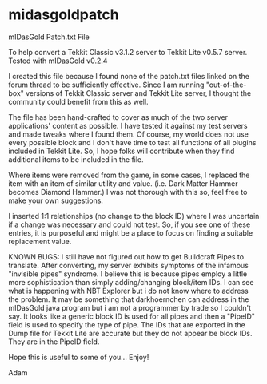 midasgoldpatch
==============

mIDasGold Patch.txt File

To help convert a Tekkit Classic v3.1.2 server to Tekkit Lite v0.5.7 server. 
Tested with mIDasGold v0.2.4

I created this file because I found none of the patch.txt files linked on the forum thread to be 
sufficiently effective. Since I am running "out-of-the-box" versions of Tekkit Classic server and 
Tekkit Lite server, I thought the community could benefit from this as well.

The file has been hand-crafted to cover as much of the two server applications' content as 
possible. I have tested it against my test servers and made tweaks where I found them. Of course,
my world does not use every possible block and I don't have time to test all functions of all 
plugins included in Tekkit Lite. So, I hope folks will contribute when they find additional items 
to be included in the file.

Where items were removed from the game, in some cases, I replaced the item with an item of similar 
utility and value. (i.e. Dark Matter Hammer becomes Diamond Hammer.) I was not thorough with this 
so, feel free to make your own suggestions.

I inserted 1:1 relationships (no change to the block ID) where I was uncertain if a change was 
necessary and could not test. So, if you see one of these entries, it is purposeful and might be 
a place to focus on finding a suitable replacement value.

KNOWN BUGS:
I still have not figured out how to get Buildcraft Pipes to translate. After converting, my server 
exhibits symptoms of the infamous "invisible pipes" syndrome. I believe this is because pipes 
employ a little more sophistication than simply adding/changing block/item IDs. I can see what is
happening with NBT Explorer but i do not know where to address the problem. It may be something 
that darkhoernchen can address in the mIDasGold java program but i am not a programmer by trade so 
I couldn't say. It looks like a generic block ID is used for all pipes and then a "PipeID" field is
used to specify the type of pipe. The IDs that are exported in the Dump file for Tekkit Lite are 
accurate but they do not appear be block IDs. They are in the PipeID field.

Hope this is useful to some of you... Enjoy!

Adam
